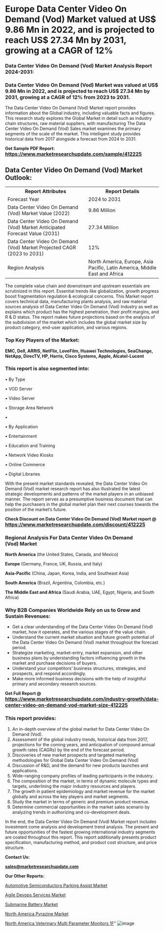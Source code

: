 # Europe Data Center Video On Demand (Vod) Market valued at US$ 9.86 Mn in 2022, and is projected to reach US$ 27.34 Mn by 2031, growing at a CAGR of 12%

<strong><h3>Data Center Video On Demand (Vod) Market Analysis Report 2024-2031:</h3></strong>

<strong><h3>Data Center Video On Demand (Vod) Market was valued at US$ 9.86 Mn in 2022, and is projected to reach US$ 27.34 Mn by 2031, growing at a CAGR of 12% from 2023 to 2031.</h3></strong>

The Data Center Video On Demand (Vod) Market report provides information about the Global industry, including valuable facts and figures. This research study explores the Global Market in detail such as industry chain structures, raw material suppliers, with manufacturing The Data Center Video On Demand (Vod) Sales market examines the primary segments of the scale of the market. This intelligent study provides historical data from 2017 alongside a forecast from 2024 to 2031.

<strong>Get Sample PDF Report: <a href=https://www.marketresearchupdate.com/sample/412225><font size=3 color=#0000ff>https://www.marketresearchupdate.com/sample/412225</font></a></strong>

<html>
<body>

<h2>Data Center Video On Demand (Vod) Market Outlook:</h2>

<table>
  <tr>
    <th>Report Attributes</th>
    <th>Report Details</th>
  </tr>
  <tr>
    <td>Forecast Year</td>
    <td>2024 to 2031</td>
  </tr>
  <tr>
    <td>Data Center Video On Demand (Vod) Market Value (2022)</td>
    <td>9.86 Million</td>
  </tr>
  <tr>
    <td>Data Center Video On Demand (Vod) Market Anticipated Forecast Value (2031)</td>
    <td>27.34 Million</td>
  </tr>
  <tr>
    <td>Data Center Video On Demand (Vod) Market Projected CAGR (2023 to 2031)</td>
    <td>12%</td>
  </tr>
  <tr>
    <td>Region Analysis</td>
    <td>North America, Europe, Asia Pacific, Latin America, Middle East and Africa</td>
  </tr>
</table>

</body>
</html>

The complete value chain and downstream and upstream essentials are scrutinized in this report. Essential trends like globalization, growth progress boost fragmentation regulation &amp; ecological concerns. This Market report covers technical data, manufacturing plants analysis, and raw material sources analysis of Data Center Video On Demand (Vod) Industry as well as explains which product has the highest penetration, their profit margins, and R & D status. The report makes future projections based on the analysis of the subdivision of the market which includes the global market size by product category, end-user application, and various regions.

<strong><h3>Top Key Players of the Market:</h3></strong>

<strong>EMC, Dell, ARRIS, NetFlix, LoveFilm, Huawei Technologies, SeaChange, NetApp, DirecTV, HP, Harris, Cisco Systems, Apple, Alcatel-Lucent</strong>

<strong><h3>This report is also segmented into:</h3></strong>

• By Type

• VOD Server

• Video Server

• Storage Area Network

• 

• By Application

• Entertainment

• Education and Training

• Network Video Kiosks

• Online Commerce

• Digital Libraries

With the present market standards revealed, the Data Center Video On Demand (Vod) market research report has also illustrated the latest strategic developments and patterns of the market players in an unbiased manner. The report serves as a presumptive business document that can help the purchasers in the global market plan their next courses towards the position of the market’s future.

<strong>Check Discount on Data Center Video On Demand (Vod) Market report @ <a href=https://www.marketresearchupdate.com/discount/412225><font size=3 color=#0000ff>https://www.marketresearchupdate.com/discount/412225</font></a></strong>

<strong><h3>Regional Analysis For Data Center Video On Demand (Vod) Market</h3></strong>

<strong>North America</strong> (the United States, Canada, and Mexico)

<strong>Europe</strong> (Germany, France, UK, Russia, and Italy)

<strong>Asia-Pacific</strong> (China, Japan, Korea, India, and Southeast Asia)

<strong>South America</strong> (Brazil, Argentina, Colombia, etc.)

<strong>The Middle East and Africa</strong> (Saudi Arabia, UAE, Egypt, Nigeria, and South Africa)

<strong><h3>Why B2B Companies Worldwide Rely on us to Grow and Sustain Revenues:</h3></strong>
<ul>
  <li>Get a clear understanding of the Data Center Video On Demand (Vod) market, how it operates, and the various stages of the value chain.</li>
  <li>Understand the current market situation and future growth potential of the Data Center Video On Demand (Vod) market throughout the forecast period.</li>
  <li>Strategize marketing, market-entry, market expansion, and other business plans by understanding factors influencing growth in the market and purchase decisions of buyers.</li>
  <li>Understand your competitors’ business structures, strategies, and prospects, and respond accordingly.</li>
  <li>Make more informed business decisions with the help of insightful primary and secondary research sources.</li>
</ul>

<strong>Get Full Report @ <a href=https://www.marketresearchupdate.com/industry-growth/data-center-video-on-demand-vod-market-size-412225><font size=3 color=#0000ff>https://www.marketresearchupdate.com/industry-growth/data-center-video-on-demand-vod-market-size-412225</font></a></strong>

<strong><h3>This report provides:</h3></strong>
<ol>
  <li>An in-depth overview of the global market for Data Center Video On Demand (Vod).</li>
  <li>Assessment of the global industry trends, historical data from 2017, projections for the coming years, and anticipation of compound annual growth rates (CAGRs) by the end of the forecast period.</li>
  <li>Discoveries of new market prospects and targeted marketing methodologies for Global Data Center Video On Demand (Vod)</li>
  <li>Discussion of R&amp;D, and the demand for new products launches and applications.</li>
  <li>Wide-ranging company profiles of leading participants in the industry.</li>
  <li>The composition of the market, in terms of dynamic molecule types and targets, underlining the major industry resources and players.</li>
  <li>The growth in patient epidemiology and market revenue for the market globally and across the key players and market segments.</li>
  <li>Study the market in terms of generic and premium product revenue.</li>
  <li>Determine commercial opportunities in the market sales scenario by analyzing trends in authorizing and co-development deals.</li>
</ol>

In the end, the Data Center Video On Demand (Vod) Market report includes investment come analysis and development trend analysis. The present and future opportunities of the fastest growing international industry segments are coated throughout this report. This report additionally presents product specification, manufacturing method, and product cost structure, and price structure.

<strong>Contact Us:</strong>

<strong>sales@marketresearchupdate.com</strong>

<strong>Our Other Reports:</strong>

<a href=https://www.linkedin.com/pulse/automotive-semiconductors-parking-assist-market-1f>Automotive Semiconductors Parking Assist Market</a>

<a href=https://www.linkedin.com/pulse/agile-devops-services-market-size-set-grow-remarkable>Agile Devops Services Market</a>

<a href=https://www.linkedin.com/pulse/submarine-battery-market-size-share-outlook-growth-prospects>Submarine Battery Market</a>

<a href=https://www.linkedin.com/pulse/north-america-pyrazine-market-2023-brief-regionwise>North America Pyrazine Market</a>

<a href=https://www.linkedin.com/pulse/north-america-veterinary-multi-parameter-monitors-1f>North America Veterinary Multi Parameter Monitors 1F</a>"
![image](https://github.com/rutujamande/Market-Report-Analysis/assets/158454097/6cf30310-ddfb-4d79-82f6-41357257202e)
